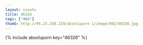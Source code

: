 ```yaml
--- 
layout: sieutv
title: 46326
tags: ["46k"]
thumb: http://94.23.248.219/absoluporn-1/image/002/46326.jpg
---
```

{% include absoluporn key="46326" %} 
